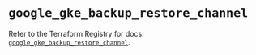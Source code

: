 # `google_gke_backup_restore_channel`

Refer to the Terraform Registry for docs: [`google_gke_backup_restore_channel`](https://registry.terraform.io/providers/hashicorp/google/6.49.0/docs/resources/gke_backup_restore_channel).
